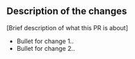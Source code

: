 ## Description of the changes
[Brief description of what this PR is about]
- Bullet for change 1..
- Bullet for change 2..